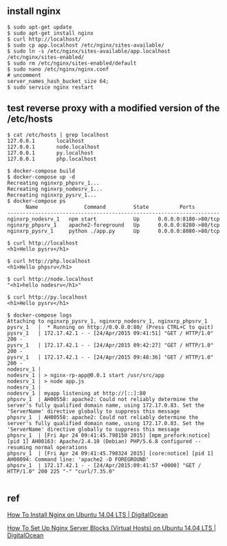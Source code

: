 install nginx
-------------
```
$ sudo apt-get update
$ sudo apt-get install nginx
$ curl http://localhost/
$ sudo cp app.localhost /etc/nginx/sites-available/
$ sudo ln -s /etc/nginx/sites-available/app.localhost /etc/nginx/sites-enabled/
$ sudo rm /etc/nginx/sites-enabled/default
$ sudo nano /etc/nginx/nginx.conf
# uncomment
server_names_hash_bucket_size 64;
$ sudo service nginx restart
```
test reverse proxy with a modified version of the /etc/hosts
----
```
$ cat /etc/hosts | grep localhost
127.0.0.1       localhost
127.0.0.1       node.localhost
127.0.0.1       py.localhost
127.0.0.1       php.localhost

$ docker-compose build
$ docker-compose up -d
Recreating nginxrp_phpsrv_1...
Recreating nginxrp_nodesrv_1...
Recreating nginxrp_pysrv_1...
$ docker-compose ps
      Name               Command         State          Ports
---------------------------------------------------------------------
nginxrp_nodesrv_1   npm start            Up      0.0.0.0:8180->80/tcp
nginxrp_phpsrv_1    apache2-foreground   Up      0.0.0.0:8280->80/tcp
nginxrp_pysrv_1     python ./app.py      Up      0.0.0.0:8080->80/tcp

$ curl http://localhost
<h1>Hello pysrv</h1>

$ curl http://php.localhost
<h1>Hello phpsrv</h1>

$ curl http://node.localhost
"<h1>hello nodesrv</h1>"

$ curl http://py.localhost
<h1>Hello pysrv</h1>

$ docker-compose logs
Attaching to nginxrp_pysrv_1, nginxrp_nodesrv_1, nginxrp_phpsrv_1
pysrv_1   |  * Running on http://0.0.0.0:80/ (Press CTRL+C to quit)
pysrv_1   | 172.17.42.1 - - [24/Apr/2015 09:41:51] "GET / HTTP/1.0" 200 -
pysrv_1   | 172.17.42.1 - - [24/Apr/2015 09:42:27] "GET / HTTP/1.0" 200 -
pysrv_1   | 172.17.42.1 - - [24/Apr/2015 09:48:36] "GET / HTTP/1.0" 200 -
nodesrv_1 |
nodesrv_1 | > nginx-rp-app@0.0.1 start /usr/src/app
nodesrv_1 | > node app.js
nodesrv_1 |
nodesrv_1 | myapp listening at http://[::]:80
phpsrv_1  | AH00558: apache2: Could not reliably determine the server's fully qualified domain name, using 172.17.0.83. Set the 'ServerName' directive globally to suppress this message
phpsrv_1  | AH00558: apache2: Could not reliably determine the server's fully qualified domain name, using 172.17.0.83. Set the 'ServerName' directive globally to suppress this message
phpsrv_1  | [Fri Apr 24 09:41:45.798150 2015] [mpm_prefork:notice] [pid 1] AH00163: Apache/2.4.10 (Debian) PHP/5.6.8 configured -- resuming normal operations
phpsrv_1  | [Fri Apr 24 09:41:45.798324 2015] [core:notice] [pid 1] AH00094: Command line: 'apache2 -D FOREGROUND'
phpsrv_1  | 172.17.42.1 - - [24/Apr/2015:09:41:57 +0000] "GET / HTTP/1.0" 200 225 "-" "curl/7.35.0"


```

ref
---
[How To Install Nginx on Ubuntu 14.04 LTS | DigitalOcean](https://www.digitalocean.com/community/tutorials/how-to-install-nginx-on-ubuntu-14-04-lts)

[How To Set Up Nginx Server Blocks (Virtual Hosts) on Ubuntu 14.04 LTS | DigitalOcean](https://www.digitalocean.com/community/tutorials/how-to-set-up-nginx-server-blocks-virtual-hosts-on-ubuntu-14-04-lts)
